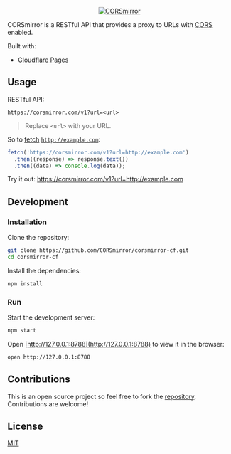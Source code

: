 <p align="center">
  <a href="https://corsmirror.com/">
    <img src="https://github.com/CORSmirror.png?size=300" alt="CORSmirror">
  </a>
</p>

CORSmirror is a RESTful API that provides a proxy to URLs with [CORS](https://developer.mozilla.org/docs/Web/HTTP/CORS) enabled.

Built with:

- [Cloudflare Pages](https://developers.cloudflare.com/pages/)

## Usage

RESTful API:

```
https://corsmirror.com/v1?url=<url>
```

> Replace `<url>` with your URL.

So to [fetch](https://developer.mozilla.org/docs/Web/API/Fetch_API/Using_Fetch) [`http://example.com`](http://example.com):

```js
fetch('https://corsmirror.com/v1?url=http://example.com')
  .then((response) => response.text())
  .then((data) => console.log(data));
```

Try it out: https://corsmirror.com/v1?url=http://example.com

## Development

### Installation

Clone the repository:

```sh
git clone https://github.com/CORSmirror/corsmirror-cf.git
cd corsmirror-cf
```

Install the dependencies:

```sh
npm install
```

### Run

Start the development server:

```sh
npm start
```

Open [http://127.0.0.1:8788](http://127.0.0.1:8788) to view it in the browser:

```sh
open http://127.0.0.1:8788
```

## Contributions

This is an open source project so feel free to fork the [repository](https://github.com/CORSmirror/corsmirror-cf/fork). Contributions are welcome!

## License

[MIT](https://github.com/CORSmirror/corsmirror-cf/blob/master/LICENSE)

